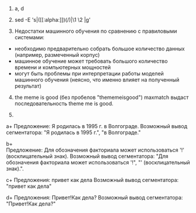 1. a, d

2. sed -E 's|([[:alpha:]])(/)|\1 \2 |g'

3. Недостатки машинного обучения по сравнению с правиловыми системами:
- необходимо предварительно собрать большое количество данных (например, размеченный корпус)
- машинное обучение может требовать большого количество времени и компьютерных мощностей
- могут быть проблемы при интерпретации работы моделей машинного обучения (неясно, что именно влияет на полученный результат)

4. the meme is good (без пробелов "thememeisgood")
maxmatch выдаст последовательность theme me is good.

5.
a+ 
Предложение: Я родилась в 1995 г. в Волгограде.
Возможный вывод сегментатора: "Я родилась в 1995 г.", "в Волгограде."

b+  
Предложение: Для обозначения факториала может использоваться '!' (восклицательный знак).
Возможный вывод сегментатора: "Для обозначения факториала может использоваться '!", "' (восклицательный знак).".

c+
Предложения: привет как дела
Возможный вывод сегментатора: "привет как дела"


d+ 
Предложения: Привет!Как дела?
Возможный вывод сегментатора: "Привет!Как дела?" 

